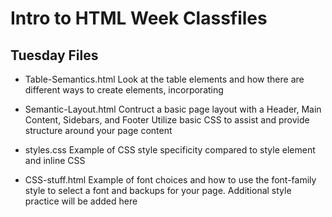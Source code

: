 # Intro to HTML Week Classfiles

## Tuesday Files
- Table-Semantics.html
  Look at the table elements and how there are different ways to create elements, incorporating

- Semantic-Layout.html
  Contruct a basic page layout with a Header, Main Content, Sidebars, and Footer
  Utilize basic CSS to assist and provide structure around your page content

- styles.css
  Example of CSS style specificity compared to style element and inline CSS

- CSS-stuff.html
  Example of font choices and how to use the font-family style to select a font and backups for your page. Additional style practice will be added here
